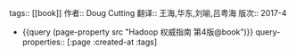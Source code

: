 tags:: [[book]]
作者:: Doug Cutting
翻译:: 王海,华东,刘喻,吕粤海
版次:: 2017-4

- {{query (page-property src "Hadoop 权威指南 第4版@book")}}
  query-properties:: [:page :created-at :tags]